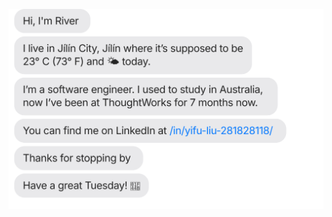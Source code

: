 [![](https://raw.githubusercontent.com/origamirabbit/origamirabbit/main/chat.svg)](https://www.linkedin.com/in/yifu-liu-281828118/)